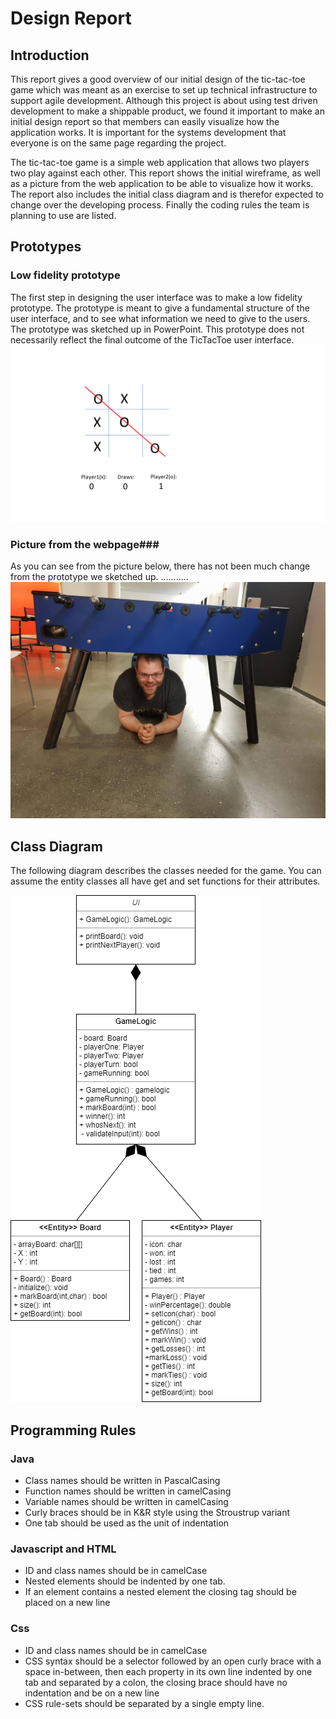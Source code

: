 # Design Report #

## Introduction ## 
This report gives a good overview of our initial design of the tic-tac-toe game which was meant as an exercise to set up technical infrastructure to support agile development.
Although this project is about using test driven development to make a shippable product, we found it important to make an initial design report so that members can easily visualize how the application works. It is important for the systems development that everyone is on the same page regarding the project. 

The tic-tac-toe game is a simple web application that allows two players two play against each other. This report shows the initial wireframe, as well as a picture from the web application to be able to visualize how it works.
The report also includes the initial class diagram and is therefor expected to change over the developing process. Finally the coding rules the team is planning to use are listed.

## Prototypes ##
### Low fidelity prototype ###
The first step in designing the user interface was to make a low fidelity prototype. The prototype is meant to give a fundamental  structure of  the user interface, and to see what information we need to give to the users. The prototype was sketched up in PowerPoint. This prototype does not necessarily reflect the final outcome of the TicTacToe user interface.
![The low fidelity prototype can't be found](/docs/pictures/PrototypeOfBoard.png)

### Picture from the webpage###
As you can see from the picture below, there has not been much change from the prototype we sketched up. ...........
![Atli can't be found](/docs/pictures/Atli.jpg)
## Class Diagram ##

The following diagram describes the classes needed for the game. You can assume the entity classes all have get and set functions
for their attributes.

![Unfortunately the class diagram cannot be found](/docs/pictures/ClassDiagram.png)
## Programming Rules

### Java ###
* Class names should be written in PascalCasing
* Function names should be written in camelCasing
* Variable names should be written in camelCasing
* Curly braces should be in K&R style using the Stroustrup variant
* One tab should be used as the unit of indentation
### Javascript and HTML ###
* ID and class names should be in camelCase
* Nested elements should be indented by one tab.
* If an element contains a nested element the closing tag should be placed on a new line
### Css ###
* ID and class names should be in camelCase
* CSS syntax should be a selector followed by an open curly brace with a space in-between,
  then each property in its own line indented by one tab and separated by a colon, the
  closing brace should have no indentation and be on a new line
* CSS rule-sets should be separated by a single empty line.


